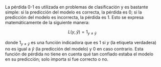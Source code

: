 
La pérdida 0-1 es utilizada en problemas de clasificación y es bastante simple: si la predicción del modelo es correcta, la pérdida es 0; si la predicción del modelo es incorrecta, la pérdida es 1. Esto se expresa matemáticamente de la siguiente manera:

$$
L(y,\hat{y}) = 1_{y \neq \hat{y}}
$$

donde $1_{y \neq \hat{y}}$ es una función indicadora que es $1$ si $y$ (la etiqueta verdadera) no es igual a $\hat{y}$ (la predicción del modelo) y $0$ en caso contrario. Esta función de pérdida no tiene en cuenta qué tan confiado estaba el modelo en su predicción; solo importa si fue correcto o no.
